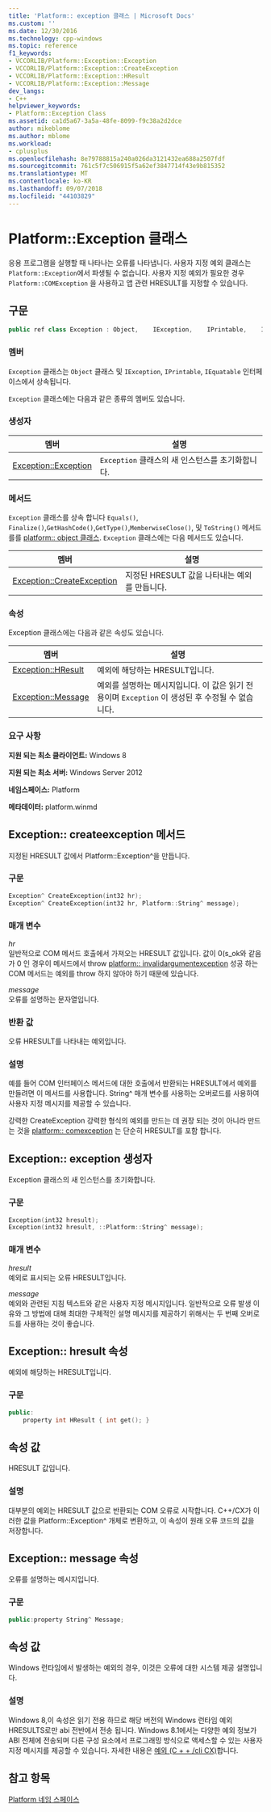 ```yaml
---
title: 'Platform:: exception 클래스 | Microsoft Docs'
ms.custom: ''
ms.date: 12/30/2016
ms.technology: cpp-windows
ms.topic: reference
f1_keywords:
- VCCORLIB/Platform::Exception::Exception
- VCCORLIB/Platform::Exception::CreateException
- VCCORLIB/Platform::Exception::HResult
- VCCORLIB/Platform::Exception::Message
dev_langs:
- C++
helpviewer_keywords:
- Platform::Exception Class
ms.assetid: ca1d5a67-3a5a-48fe-8099-f9c38a2d2dce
author: mikeblome
ms.author: mblome
ms.workload:
- cplusplus
ms.openlocfilehash: 8e79788815a240a026da3121432ea688a2507fdf
ms.sourcegitcommit: 761c5f7c506915f5a62ef3847714f43e9b815352
ms.translationtype: MT
ms.contentlocale: ko-KR
ms.lasthandoff: 09/07/2018
ms.locfileid: "44103829"
---
```

# <a name="platformexception-class"></a>Platform::Exception 클래스

응용 프로그램을 실행할 때 나타나는 오류를 나타냅니다. 사용자 지정 예외 클래스는 `Platform::Exception`에서 파생될 수 없습니다. 사용자 지정 예외가 필요한 경우 `Platform::COMException` 을 사용하고 앱 관련 HRESULT를 지정할 수 있습니다.

## <a name="syntax"></a>구문

```cpp
public ref class Exception : Object,    IException,    IPrintable,    IEquatable
```

### <a name="members"></a>멤버

`Exception` 클래스는 `Object` 클래스 및 `IException`, `IPrintable`, `IEquatable` 인터페이스에서 상속됩니다.

`Exception` 클래스에는 다음과 같은 종류의 멤버도 있습니다.

### <a name="constructors"></a>생성자

|멤버|설명|
|------------|-----------------|
|[Exception::Exception](#ctor)|`Exception` 클래스의 새 인스턴스를 초기화합니다.|

### <a name="methods"></a>메서드

`Exception` 클래스를 상속 합니다 `Equals()`, `Finalize()`,`GetHashCode()`,`GetType()`,`MemberwiseClose()`, 및 `ToString()` 메서드를를 [platform:: object 클래스](../cppcx/platform-object-class.md). `Exception` 클래스에는 다음 메서드도 있습니다.

|멤버|설명|
|------------|-----------------|
|[Exception::CreateException](#createexception)|지정된 HRESULT 값을 나타내는 예외를 만듭니다.|

### <a name="properties"></a>속성

Exception 클래스에는 다음과 같은 속성도 있습니다.

|멤버|설명|
|------------|-----------------|
|[Exception::HResult](#hresult)|예외에 해당하는 HRESULT입니다.|
|[Exception::Message](#message)|예외를 설명하는 메시지입니다. 이 값은 읽기 전용이며 `Exception` 이 생성된 후 수정될 수 없습니다.|

### <a name="requirements"></a>요구 사항

**지원 되는 최소 클라이언트:** Windows 8

**지원 되는 최소 서버:** Windows Server 2012

**네임스페이스:** Platform

**메타데이터:** platform.winmd

## <a name="createexception"></a> Exception:: createexception 메서드

지정된 HRESULT 값에서 Platform::Exception^을 만듭니다.

### <a name="syntax"></a>구문

```cpp
Exception^ CreateException(int32 hr);
Exception^ CreateException(int32 hr, Platform::String^ message);
```

### <a name="parameters"></a>매개 변수

*hr*<br/>
일반적으로 COM 메서드 호출에서 가져오는 HRESULT 값입니다. 값이 0(s_ok와 같음가 0 인 경우이 메서드에서 throw [platform:: invalidargumentexception](../cppcx/platform-invalidargumentexception-class.md) 성공 하는 COM 메서드는 예외를 throw 하지 않아야 하기 때문에 있습니다.

*message*<br/>
오류를 설명하는 문자열입니다.

### <a name="return-value"></a>반환 값

오류 HRESULT를 나타내는 예외입니다.

### <a name="remarks"></a>설명

예를 들어 COM 인터페이스 메서드에 대한 호출에서 반환되는 HRESULT에서 예외를 만들려면 이 메서드를 사용합니다. String^ 매개 변수를 사용하는 오버로드를 사용하여 사용자 지정 메시지를 제공할 수 있습니다.

강력한 CreateException 강력한 형식의 예외를 만드는 데 권장 되는 것이 아니라 만드는 것을 [platform:: comexception](../cppcx/platform-comexception-class.md) 는 단순히 HRESULT를 포함 합니다.

## <a name="ctor"></a>  Exception:: exception 생성자

Exception 클래스의 새 인스턴스를 초기화합니다.

### <a name="syntax"></a>구문

```cpp
Exception(int32 hresult);
Exception(int32 hresult, ::Platform::String^ message);
```

### <a name="parameters"></a>매개 변수

*hresult*<br/>
예외로 표시되는 오류 HRESULT입니다.

*message*<br/>
예외와 관련된 지침 텍스트와 같은 사용자 지정 메시지입니다. 일반적으로 오류 발생 이유와 그 방법에 대해 최대한 구체적인 설명 메시지를 제공하기 위해서는 두 번째 오버로드를 사용하는 것이 좋습니다.

## <a name="hresult"></a>  Exception:: hresult 속성

예외에 해당하는 HRESULT입니다.

### <a name="syntax"></a>구문

```cpp
public:
    property int HResult { int get(); }
```

## <a name="property-value"></a>속성 값

HRESULT 값입니다.

### <a name="remarks"></a>설명

대부분의 예외는 HRESULT 값으로 반환되는 COM 오류로 시작합니다. C++/CX가 이러한 값을 Platform::Exception^ 개체로 변환하고, 이 속성이 원래 오류 코드의 값을 저장합니다.

## <a name="message"></a> Exception:: message 속성

오류를 설명하는 메시지입니다.

### <a name="syntax"></a>구문

```cpp
public:property String^ Message;
```

## <a name="property-value"></a>속성 값

Windows 런타임에서 발생하는 예외의 경우, 이것은 오류에 대한 시스템 제공 설명입니다.

### <a name="remarks"></a>설명

Windows 8,이 속성은 읽기 전용 하므로 해당 버전의 Windows 런타임 예외 HRESULTS로만 abi 전반에서 전송 됩니다. Windows 8.1에서는 다양한 예외 정보가 ABI 전체에 전송되며 다른 구성 요소에서 프로그래밍 방식으로 액세스할 수 있는 사용자 지정 메시지를 제공할 수 있습니다. 자세한 내용은 [예외 (C + + /cli CX)](../cppcx/exceptions-c-cx.md)합니다.

## <a name="see-also"></a>참고 항목

[Platform 네임 스페이스](../cppcx/platform-namespace-c-cx.md)